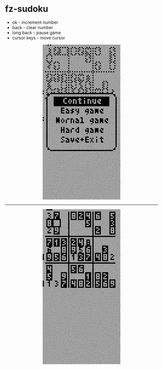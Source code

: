 # fz-sudoku

- ok - increment number
- back - clear number
- long back - pause game
- cursor keys - move cursor

<div style="text-align:center"><img src="screenshots/menu.png"/></div>

----------

<div style="text-align:center"><img src="screenshots/main.png"/></div>